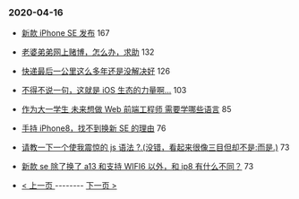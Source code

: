 ### 2020-04-16 
- [新款 iPhone SE 发布](https://www.v2ex.com/t/662865) 167
- [老婆弟弟网上赌博，怎么办，求助](https://www.v2ex.com/t/663152) 132
- [快递最后一公里这么多年还是没解决好](https://www.v2ex.com/t/662967) 126
- [不得不说一句，这就是 iOS 生态的力量啊...](https://www.v2ex.com/t/662961) 103
- [作为大一学生 未来想做 Web 前端工程师 需要学哪些语言](https://www.v2ex.com/t/663023) 85
- [手持 iPhone8，找不到换新 SE 的理由](https://www.v2ex.com/t/662926) 76
- [请教一下一个使我震惊的 js 语法 ?.(没错，看起来很像三目但却不是:而是.)](https://www.v2ex.com/t/663072) 73
- [新款 se 除了换了 a13 和支持 WIFI6 以外，和 ip8 有什么不同？](https://www.v2ex.com/t/662876) 73 

- [ < 上一页 ](https://github.com/able8/v2ex-hot-record/blob/master/2020-04-15.md) -------- [ 下一页 > ](https://github.com/able8/v2ex-hot-record/blob/master/2020-04-17.md)